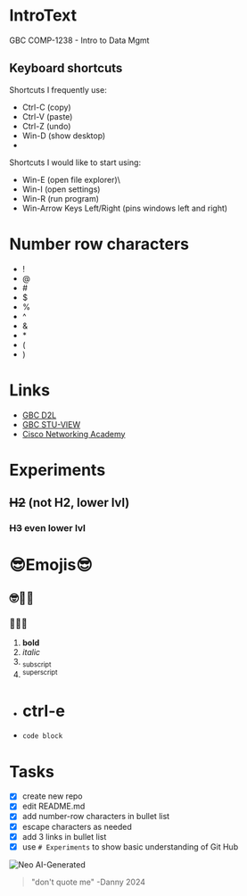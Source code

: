 # IntroText
GBC COMP-1238 - Intro to Data Mgmt

## Keyboard shortcuts
Shortcuts I frequently use: 
- Ctrl-C (copy)
- Ctrl-V (paste)
- Ctrl-Z (undo)
- Win-D (show desktop)
- 
Shortcuts I would like to start using: 
- Win-E (open file explorer)\
- Win-I (open settings)
- Win-R (run program)
- Win-Arrow Keys Left/Right (pins windows left and right)

# Number row characters
- !
- @
- \#
- $
- %
- ^
- &
- \*
- (
- )

# Links
- [GBC D2L](https://learn.georgebrown.ca/d2l/home)
- [GBC STU-VIEW](https://stuview.georgebrown.ca/)
- [Cisco Networking Academy](https://legacy.netacad.com/portal/learning)

# Experiments
## ~~H2~~ (not H2, lower lvl)
### ~~H3~~ even lower lvl
# 😎Emojis😎
## 🤓🙂🤩
### 🙂🙂🙂
1. **bold**
2. *italic*
3. <sub>subscript</sub>
4. <sup>superscript</sup>

- # ctrl-e
- `code block`
  
# Tasks
- [x] create new repo
- [x] edit README.md
- [x] add number-row characters in bullet list
- [x] escape characters as needed
- [x] add 3 links in bullet list
- [x] use `# Experiments` to show basic understanding of Git Hub
      
![Neo AI-Generated](https://images-wixmp-ed30a86b8c4ca887773594c2.wixmp.com/f/54ff0a41-cde5-4f96-8fac-093590b92242/dgb5ogb-515e6b2f-5e8e-42f2-b5e9-75f90ef86cd3.png/v1/fit/w_828,h_828,q_70,strp/neo__the_matrix___ai_generated__by_madmike_fx_dgb5ogb-414w-2x.jpg?token=eyJ0eXAiOiJKV1QiLCJhbGciOiJIUzI1NiJ9.eyJzdWIiOiJ1cm46YXBwOjdlMGQxODg5ODIyNjQzNzNhNWYwZDQxNWVhMGQyNmUwIiwiaXNzIjoidXJuOmFwcDo3ZTBkMTg4OTgyMjY0MzczYTVmMGQ0MTVlYTBkMjZlMCIsIm9iaiI6W1t7ImhlaWdodCI6Ijw9MTkyMCIsInBhdGgiOiJcL2ZcLzU0ZmYwYTQxLWNkZTUtNGY5Ni04ZmFjLTA5MzU5MGI5MjI0MlwvZGdiNW9nYi01MTVlNmIyZi01ZThlLTQyZjItYjVlOS03NWY5MGVmODZjZDMucG5nIiwid2lkdGgiOiI8PTE5MjAifV1dLCJhdWQiOlsidXJuOnNlcnZpY2U6aW1hZ2Uub3BlcmF0aW9ucyJdfQ.EjBfncKiMEu9DKRcui04Y1zTKaVpuxsPs-DoWaqKFMQ)
>"don't quote me" -Danny 2024
